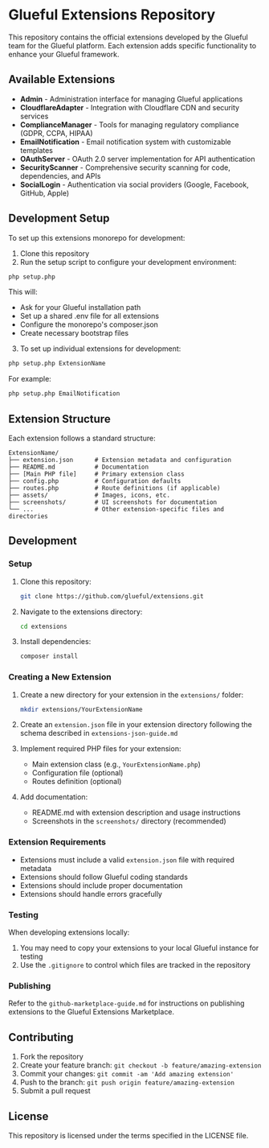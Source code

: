 # Glueful Extensions Repository

This repository contains the official extensions developed by the Glueful team for the Glueful platform. Each extension adds specific functionality to enhance your Glueful framework.

## Available Extensions

- **Admin** - Administration interface for managing Glueful applications
- **CloudflareAdapter** - Integration with Cloudflare CDN and security services
- **ComplianceManager** - Tools for managing regulatory compliance (GDPR, CCPA, HIPAA)
- **EmailNotification** - Email notification system with customizable templates
- **OAuthServer** - OAuth 2.0 server implementation for API authentication
- **SecurityScanner** - Comprehensive security scanning for code, dependencies, and APIs
- **SocialLogin** - Authentication via social providers (Google, Facebook, GitHub, Apple)

## Development Setup

To set up this extensions monorepo for development:

1. Clone this repository
2. Run the setup script to configure your development environment:

```bash
php setup.php
```

This will:
- Ask for your Glueful installation path
- Set up a shared .env file for all extensions
- Configure the monorepo's composer.json
- Create necessary bootstrap files

3. To set up individual extensions for development:

```bash
php setup.php ExtensionName
```

For example:
```bash
php setup.php EmailNotification
```

## Extension Structure

Each extension follows a standard structure:

```
ExtensionName/
├── extension.json      # Extension metadata and configuration
├── README.md           # Documentation
├── [Main PHP file]     # Primary extension class
├── config.php          # Configuration defaults
├── routes.php          # Route definitions (if applicable)
├── assets/             # Images, icons, etc.
├── screenshots/        # UI screenshots for documentation
└── ...                 # Other extension-specific files and directories
```

## Development

### Setup

1. Clone this repository:
   ```bash
   git clone https://github.com/glueful/extensions.git
   ```

2. Navigate to the extensions directory:
   ```bash
   cd extensions
   ```

3. Install dependencies:
   ```bash
   composer install
   ```

### Creating a New Extension

1. Create a new directory for your extension in the `extensions/` folder:
   ```bash
   mkdir extensions/YourExtensionName
   ```

2. Create an `extension.json` file in your extension directory following the schema described in `extensions-json-guide.md`

3. Implement required PHP files for your extension:
   - Main extension class (e.g., `YourExtensionName.php`)
   - Configuration file (optional)
   - Routes definition (optional)

4. Add documentation:
   - README.md with extension description and usage instructions
   - Screenshots in the `screenshots/` directory (recommended)

### Extension Requirements

- Extensions must include a valid `extension.json` file with required metadata
- Extensions should follow Glueful coding standards
- Extensions should include proper documentation
- Extensions should handle errors gracefully

### Testing

When developing extensions locally:

1. You may need to copy your extensions to your local Glueful instance for testing
2. Use the `.gitignore` to control which files are tracked in the repository

### Publishing

Refer to the `github-marketplace-guide.md` for instructions on publishing extensions to the Glueful Extensions Marketplace.

## Contributing

1. Fork the repository
2. Create your feature branch: `git checkout -b feature/amazing-extension`
3. Commit your changes: `git commit -am 'Add amazing extension'`
4. Push to the branch: `git push origin feature/amazing-extension`
5. Submit a pull request

## License

This repository is licensed under the terms specified in the LICENSE file.